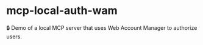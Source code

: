 # mcp-local-auth-wam
🔒 Demo of a local MCP server that uses Web Account Manager to authorize users.
